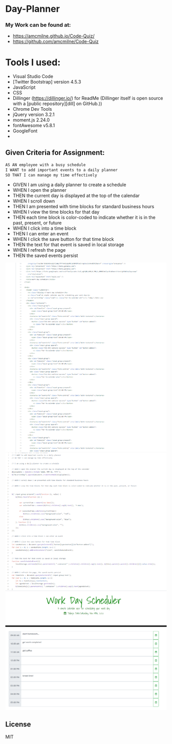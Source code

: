 # Day-Planner


### My Work can be found at: 

  - https://amcmilne.github.io/Code-Quiz/
  - https://github.com/amcmilne/Code-Quiz
 

# Tools I used: 

- Visual Studio Code
- [Twitter Bootstrap] version 4.5.3
- JavaScript
- CSS
- Dillinger (https://dillinger.io/) for ReadMe (Dillinger itself is open source with a [public repository][dill]
 on GitHub.))
- Chrome Dev Tools
- jQuery version 3.2.1
- moment.js 2.24.0
- fontAwesome v5.8.1
- GoogleFont
- 
## Given Criteria for Assignment: 

```
AS AN employee with a busy schedule
I WANT to add important events to a daily planner
SO THAT I can manage my time effectively
```
- GIVEN I am using a daily planner to create a schedule
- WHEN I open the planner
- THEN the current day is displayed at the top of the calendar
- WHEN I scroll down
- THEN I am presented with time blocks for standard business hours
- WHEN I view the time blocks for that day
- THEN each time block is color-coded to indicate whether it is in the past, present, or future
- WHEN I click into a time block
- THEN I can enter an event
- WHEN I click the save button for that time block
- THEN the text for that event is saved in local storage
- WHEN I refresh the page
- THEN the saved events persist

<img src=/htmlcode.png>
<img src=/jscode.png>
<img src=/schedulescreenshot.png> 

License
----

MIT
